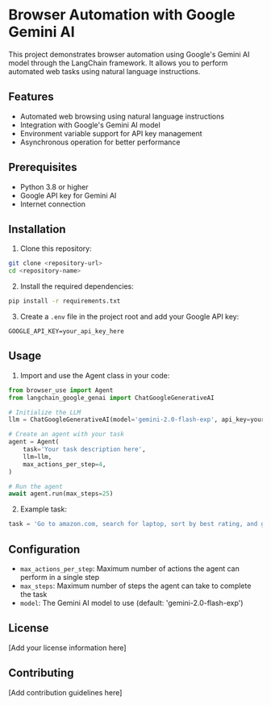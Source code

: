 # Browser Automation with Google Gemini AI

This project demonstrates browser automation using Google's Gemini AI model through the LangChain framework. It allows you to perform automated web tasks using natural language instructions.

## Features

- Automated web browsing using natural language instructions
- Integration with Google's Gemini AI model
- Environment variable support for API key management
- Asynchronous operation for better performance

## Prerequisites

- Python 3.8 or higher
- Google API key for Gemini AI
- Internet connection

## Installation

1. Clone this repository:
```bash
git clone <repository-url>
cd <repository-name>
```

2. Install the required dependencies:
```bash
pip install -r requirements.txt
```

3. Create a `.env` file in the project root and add your Google API key:
```
GOOGLE_API_KEY=your_api_key_here
```

## Usage

1. Import and use the Agent class in your code:
```python
from browser_use import Agent
from langchain_google_genai import ChatGoogleGenerativeAI

# Initialize the LLM
llm = ChatGoogleGenerativeAI(model='gemini-2.0-flash-exp', api_key=your_api_key)

# Create an agent with your task
agent = Agent(
    task='Your task description here',
    llm=llm,
    max_actions_per_step=4,
)

# Run the agent
await agent.run(max_steps=25)
```

2. Example task:
```python
task = 'Go to amazon.com, search for laptop, sort by best rating, and give me the price of the first result'
```

## Configuration

- `max_actions_per_step`: Maximum number of actions the agent can perform in a single step
- `max_steps`: Maximum number of steps the agent can take to complete the task
- `model`: The Gemini AI model to use (default: 'gemini-2.0-flash-exp')

## License

[Add your license information here]

## Contributing

[Add contribution guidelines here] 